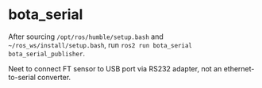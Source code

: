 # bota_serial
After sourcing `/opt/ros/humble/setup.bash` and `~/ros_ws/install/setup.bash`, run `ros2 run bota_serial bota_serial_publisher`.

Neet to connect FT sensor to USB port via RS232 adapter, not an ethernet-to-serial converter.
